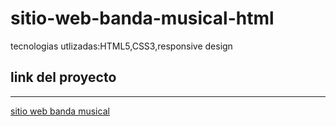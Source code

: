 # sitio-web-banda-musical-html
 tecnologias utlizadas:HTML5,CSS3,responsive design


## link del proyecto
 ------
 
 <a href="https://xbernardoalvez66.github.io/sitio-web-banda-musical-html/sitio-web-banda-musical-html/index.html"> sitio web banda musical</a>
